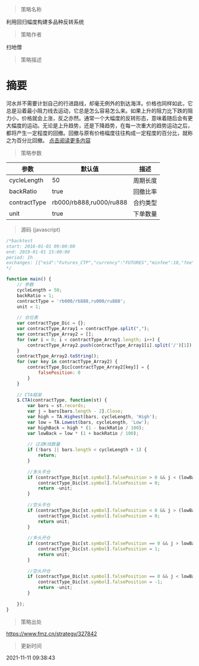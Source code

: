 
> 策略名称

利用回归幅度构建多品种反转系统

> 策略作者

扫地僧

> 策略描述

# 摘要
河水并不需要计划自己的行进路线，却毫无例外的到达海洋。价格也同样如此，它总是沿着最小阻力线去运动，它总是怎么容易怎么来。如果上升的阻力比下跌的阻力小，价格就会上涨，反之亦然。通常一个大幅度的反转形态，意味着随后会有更大幅度的运动。无论是上升趋势，还是下降趋势，在每一次重大的趋势运动之后，都将产生一定程度的回撤。回撤与原有价格幅度往往构成一定程度的百分比，就称之为百分比回撤。
[点击阅读更多内容](https://www.fmz.cn/digest-topic/4390)

> 策略参数



|参数|默认值|描述|
|----|----|----|
|cycleLength|50|周期长度|
|backRatio|true|回撤比率|
|contractType|rb000/rb888,ru000/ru888|合约类型|
|unit|true|下单数量|


> 源码 (javascript)

``` javascript
/*backtest
start: 2016-01-01 09:00:00
end: 2019-01-01 15:00:00
period: 1h
exchanges: [{"eid":"Futures_CTP","currency":"FUTURES","minfee":10,"fee":[0,0]}]
*/

function main() {
    // 参数
    cycleLength = 50;                                                    // 周期长度
    backRatio = 1;                                                       // 回撤比率
    contractType = 'rb000/rb888,ru000/ru888';                            // 合约类型
    unit = 1;                                                            // 下单数量
    
    // 仓位表
    var contractType_Dic = {};                                           // 创建一个空对象，用于接收不同的合约类型
    var contractType_Array1 = contractType.split(",");                   // 分割合约类型参数
    var contractType_Array2 = [];                                        // 创建一个空数组，用于接收不同的交易合约
    for (var i = 0; i < contractType_Array1.length; i++) {               // 遍历每个设置的合约
        contractType_Array2.push(contractType_Array1[i].split('/')[1]);  // 分别存储交易合约
    }
    contractType_Array2.toString();                                      // 把数组转变为字符串
    for (var key in contractType_Array2) {                               // 遍历字符串
        contractType_Dic[contractType_Array2[key]] = {
            falsePosition: 0                                             // 把每个交易合约的初始仓位赋值为0
        }
    }
    
    // CTA框架
    $.CTA(contractType, function(st) {
        var bars = st.records;                                           // 获取K线数组
        var j = bars[bars.length - 2].Close;                             // 获取上根K线收盘价
        var high = TA.Highest(bars, cycleLength, 'High');                // 计算N日内的最高价
        var low = TA.Lowest(bars, cycleLength, 'Low');                   // 计算N日内的最低价
        var highBack = high * (1 - backRatio / 100);                     // 计算N日内的最高价的回撤1%的值
        var lowBack = low * (1 + backRatio / 100);                       // 计算N日内的最低价的回撤1%的值
        
        // 过滤K线数量
        if (!bars || bars.length < cycleLength + 1) {
            return;
        }
        
        //多头平仓
        if (contractType_Dic[st.symbol].falsePosition > 0 && j < (lowBack + highBack) / 2) {
            contractType_Dic[st.symbol].falsePosition = 0;
            return -unit;
        }
        
        //空头平仓
        if (contractType_Dic[st.symbol].falsePosition < 0 && j > (lowBack + highBack) / 2) {
            contractType_Dic[st.symbol].falsePosition = 0;
            return unit;
        }
        
        //多头开仓
        if (contractType_Dic[st.symbol].falsePosition == 0 && j > lowBack && j > highBack) {
            contractType_Dic[st.symbol].falsePosition = 1;
            return unit;
        }
        
        //空头开仓
        if (contractType_Dic[st.symbol].falsePosition == 0 && j < lowBack && j < highBack) {
            contractType_Dic[st.symbol].falsePosition = -1;
            return -unit;
        }
        
    });
}
```

> 策略出处

https://www.fmz.cn/strategy/327842

> 更新时间

2021-11-11 09:38:43
